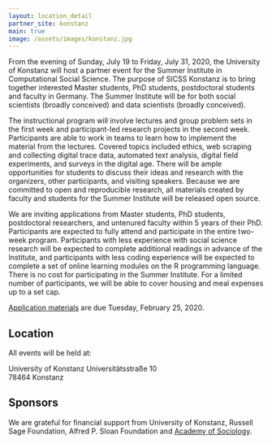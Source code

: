```yaml
---
layout: location_detail
partner_site: konstanz
main: true
image: /assets/images/konstanz.jpg
---
```


From the evening of Sunday, July 19 to Friday, July 31, 2020, the University of Konstanz will host a partner event for the Summer Institute in Computational Social Science. The purpose of SICSS Konstanz is to bring together interested Master students, PhD students, postdoctoral students and faculty in Germany. The Summer Institute will be for both social scientists (broadly conceived) and data scientists (broadly conceived).

The instructional program will involve lectures and group problem sets in the first week and participant-led research projects in the second week. Participants are able to work in teams to learn how to implement the material from the lectures. Covered topics included ethics, web scraping and collecting digital trace data, automated text analysis, digital field experiments, and surveys in the digital age. There will be ample opportunities for students to discuss their ideas and research with the organizers, other participants, and visiting speakers. Because we are committed to open and reproducible research, all materials created by faculty and students for the Summer Institute will be released open source.

We are inviting applications from Master students, PhD students, postdoctoral researchers, and untenured faculty within 5 years of their PhD. Participants are expected to fully attend and participate in the entire two-week program. Participants with less experience with social science research will be expected to complete additional readings in advance of the Institute, and participants with less coding experience will be expected to complete a set of online learning modules on the R programming language. There is no cost for participating in the Summer Institute. For a limited number of participants, we will be able to cover housing and meal expenses up to a set cap.

[Application materials](https://compsocialscience.github.io/summer-institute/2020/konstanz/apply) are due Tuesday, February 25, 2020.

## Location

All events will be held at:

University of Konstanz
Universitätsstraße 10  
78464 Konstanz

## Sponsors

We are grateful for financial support from University of Konstanz, Russell Sage Foundation, Alfred P. Sloan Foundation and [Academy of Sociology](https://akademie-soziologie.de/en/).

